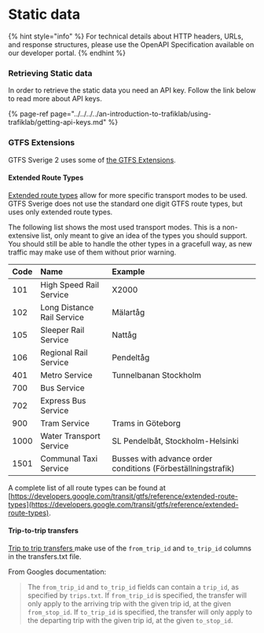 # Static data

{% hint style="info" %}
For technical details about HTTP headers, URLs,  and response structures, please use the OpenAPI Specification available on our developer portal.
{% endhint %}

### Retrieving Static data

In order to retrieve the static data you need an API key. Follow the link below to read more about API keys.

{% page-ref page="../../../../an-introduction-to-trafiklab/using-trafiklab/getting-api-keys.md" %}

### GTFS Extensions

GTFS Sverige 2 uses some of [the GTFS Extensions](https://developers.google.com/transit/gtfs/reference/gtfs-extensions). 

#### Extended Route Types

[Extended route types](https://developers.google.com/transit/gtfs/reference/extended-route-types) allow for more specific transport modes to be used. GTFS Sverige does not use the standard one digit GTFS route types, but uses only extended route types.

The following list shows the most used transport modes. This is a non-extensive list, only meant to give an idea of the types you should support. You should still be able to handle the other types in a gracefull way, as new traffic may make use of them without prior warning.

| Code | Name | Example |
| :--- | :--- | :--- |
| 101  | High Speed Rail Service | X2000 |
| 102  | Long Distance Rail Service | Mälartåg |
| 105 | Sleeper Rail Service | Nattåg |
| 106 | Regional Rail Service | Pendeltåg |
| 401 | Metro Service | Tunnelbanan Stockholm |
| 700 | Bus Service |  |
| 702 | Express Bus Service |  |
| 900 | Tram Service | Trams in Göteborg |
| 1000 | Water Transport Service | SL Pendelbåt, Stockholm-Helsinki |
| 1501 | Communal Taxi Service | Busses with advance order conditions \(Förbeställningstrafik\) |

A complete list of all route types can be found at [https://developers.google.com/transit/gtfs/reference/extended-route-types](https://developers.google.com/transit/gtfs/reference/extended-route-types).

#### Trip-to-trip transfers

[Trip to trip transfers ](https://developers.google.com/transit/gtfs/reference/gtfs-extensions#TripToTripTransfers)make use of the `from_trip_id`  and `to_trip_id` columns in the transfers.txt file. 

From Googles documentation:

> The `from_trip_id` and `to_trip_id` fields can contain a `trip_id`, as specified by `trips.txt`. If `from_trip_id` is specified, the transfer will only apply to the arriving trip with the given trip id, at the given `from_stop_id`. If `to_trip_id` is specified, the transfer will only apply to the departing trip with the given trip id, at the given `to_stop_id`.

